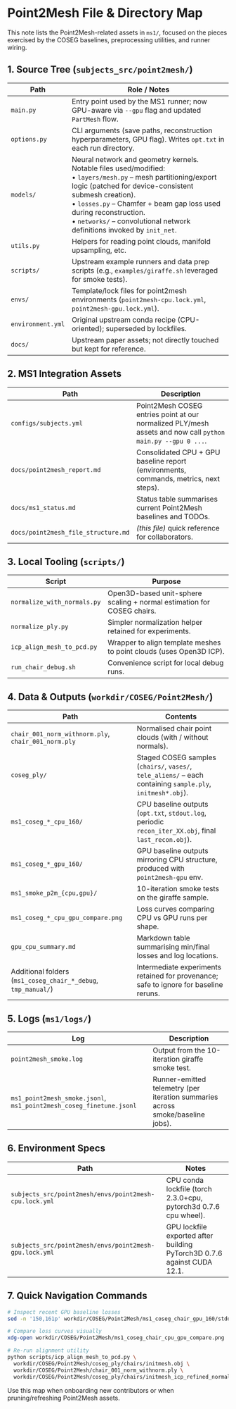 # Point2Mesh File & Directory Map

This note lists the Point2Mesh-related assets in `ms1/`, focused on the pieces exercised by the COSEG baselines, preprocessing utilities, and runner wiring.

## 1. Source Tree (`subjects_src/point2mesh/`)
| Path | Role / Notes |
| --- | --- |
| `main.py` | Entry point used by the MS1 runner; now GPU-aware via `--gpu` flag and updated `PartMesh` flow.
| `options.py` | CLI arguments (save paths, reconstruction hyperparameters, GPU flag). Writes `opt.txt` in each run directory.
| `models/` | Neural network and geometry kernels. Notable files used/modified:<br>• `layers/mesh.py` – mesh partitioning/export logic (patched for device-consistent submesh creation).<br>• `losses.py` – Chamfer + beam gap loss used during reconstruction.<br>• `networks/` – convolutional network definitions invoked by `init_net`.
| `utils.py` | Helpers for reading point clouds, manifold upsampling, etc.
| `scripts/` | Upstream example runners and data prep scripts (e.g., `examples/giraffe.sh` leveraged for smoke tests).
| `envs/` | Template/lock files for point2mesh environments (`point2mesh-cpu.lock.yml`, `point2mesh-gpu.lock.yml`).
| `environment.yml` | Original upstream conda recipe (CPU-oriented); superseded by lockfiles.
| `docs/` | Upstream paper assets; not directly touched but kept for reference.

## 2. MS1 Integration Assets
| Path | Description |
| --- | --- |
| `configs/subjects.yml` | Point2Mesh COSEG entries point at our normalized PLY/mesh assets and now call `python main.py --gpu 0 ...`.
| `docs/point2mesh_report.md` | Consolidated CPU + GPU baseline report (environments, commands, metrics, next steps).
| `docs/ms1_status.md` | Status table summarises current Point2Mesh baselines and TODOs.
| `docs/point2mesh_file_structure.md` | *(this file)* quick reference for collaborators.

## 3. Local Tooling (`scripts/`)
| Script | Purpose |
| --- | --- |
| `normalize_with_normals.py` | Open3D-based unit-sphere scaling + normal estimation for COSEG chairs.
| `normalize_ply.py` | Simpler normalization helper retained for experiments.
| `icp_align_mesh_to_pcd.py` | Wrapper to align template meshes to point clouds (uses Open3D ICP).
| `run_chair_debug.sh` | Convenience script for local debug runs.

## 4. Data & Outputs (`workdir/COSEG/Point2Mesh/`)
| Path | Contents |
| --- | --- |
| `chair_001_norm_withnorm.ply`, `chair_001_norm.ply` | Normalised chair point clouds (with / without normals).
| `coseg_ply/` | Staged COSEG samples (`chairs/`, `vases/`, `tele_aliens/` – each containing `sample.ply`, `initmesh*.obj`).
| `ms1_coseg_*_cpu_160/` | CPU baseline outputs (`opt.txt`, `stdout.log`, periodic `recon_iter_XX.obj`, final `last_recon.obj`).
| `ms1_coseg_*_gpu_160/` | GPU baseline outputs mirroring CPU structure, produced with `point2mesh-gpu` env.
| `ms1_smoke_p2m_{cpu,gpu}/` | 10-iteration smoke tests on the giraffe sample.
| `ms1_coseg_*_cpu_gpu_compare.png` | Loss curves comparing CPU vs GPU runs per shape.
| `gpu_cpu_summary.md` | Markdown table summarising min/final losses and log locations.
| Additional folders (`ms1_coseg_chair_*_debug`, `tmp_manual/`) | Intermediate experiments retained for provenance; safe to ignore for baseline reruns.

## 5. Logs (`ms1/logs/`)
| Log | Description |
| --- | --- |
| `point2mesh_smoke.log` | Output from the 10-iteration giraffe smoke test.
| `ms1_point2mesh_smoke.jsonl`, `ms1_point2mesh_coseg_finetune.jsonl` | Runner-emitted telemetry (per iteration summaries across smoke/baseline jobs).

## 6. Environment Specs
| Path | Notes |
| --- | --- |
| `subjects_src/point2mesh/envs/point2mesh-cpu.lock.yml` | CPU conda lockfile (torch 2.3.0+cpu, pytorch3d 0.7.6 cpu wheel).
| `subjects_src/point2mesh/envs/point2mesh-gpu.lock.yml` | GPU lockfile exported after building PyTorch3D 0.7.6 against CUDA 12.1.

## 7. Quick Navigation Commands
```bash
# Inspect recent GPU baseline losses
sed -n '150,161p' workdir/COSEG/Point2Mesh/ms1_coseg_chair_gpu_160/stdout.log

# Compare loss curves visually
xdg-open workdir/COSEG/Point2Mesh/ms1_coseg_chair_cpu_gpu_compare.png

# Re-run alignment utility
python scripts/icp_align_mesh_to_pcd.py \
  workdir/COSEG/Point2Mesh/coseg_ply/chairs/initmesh.obj \
  workdir/COSEG/Point2Mesh/chair_001_norm_withnorm.ply \
  workdir/COSEG/Point2Mesh/coseg_ply/chairs/initmesh_icp_refined_normals.obj
```

Use this map when onboarding new contributors or when pruning/refreshing Point2Mesh assets.
